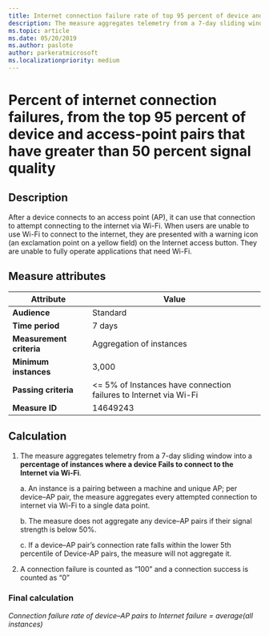 ```yaml
---
title: Internet connection failure rate of top 95 percent of device and access-point, that have greater than 50 percent signal quality
description: The measure aggregates telemetry from a 7-day sliding window into a percentage of instances where a device Fails to connect to the Internet via Wi-Fi.
ms.topic: article
ms.date: 05/20/2019
ms.author: paslote
author: parkeratmicrosoft
ms.localizationpriority: medium
---
```


# Percent of internet connection failures, from the top 95 percent of device and access-point pairs that have greater than 50 percent signal quality

## Description

After a device connects to an access point (AP), it can use that connection to attempt connecting to the internet via Wi-Fi. When users are unable to use Wi-Fi to connect to the internet, they are presented with a warning icon (an exclamation point on a yellow field) on the Internet access button. They are unable to fully operate applications that need Wi-Fi.

## Measure attributes

|Attribute|Value|
|----|----|
|**Audience**|Standard|
|**Time period**|7 days|
|**Measurement criteria**|Aggregation of instances|
|**Minimum instances**|3,000|
|**Passing criteria**|<= 5% of Instances have connection failures to Internet via Wi-Fi|
|**Measure ID**|14649243|

## Calculation

1. The measure aggregates telemetry from a 7-day sliding window into a **percentage of instances where a device Fails to connect to the Internet via Wi-Fi**.

   a. An instance is a pairing between a machine and unique AP; per device–AP pair, the measure aggregates every attempted connection to internet via Wi-Fi to a single data point.

   b. The measure does not aggregate any device–AP pairs if their signal strength is below 50%.

   c. If a device–AP pair’s connection rate falls within the lower 5th percentile of Device-AP pairs, the measure will not aggregate it.

2. A connection failure is counted as “100” and a connection success is counted as “0”

### Final calculation

*Connection failure rate of device–AP pairs to Internet failure = average(all instances)*
